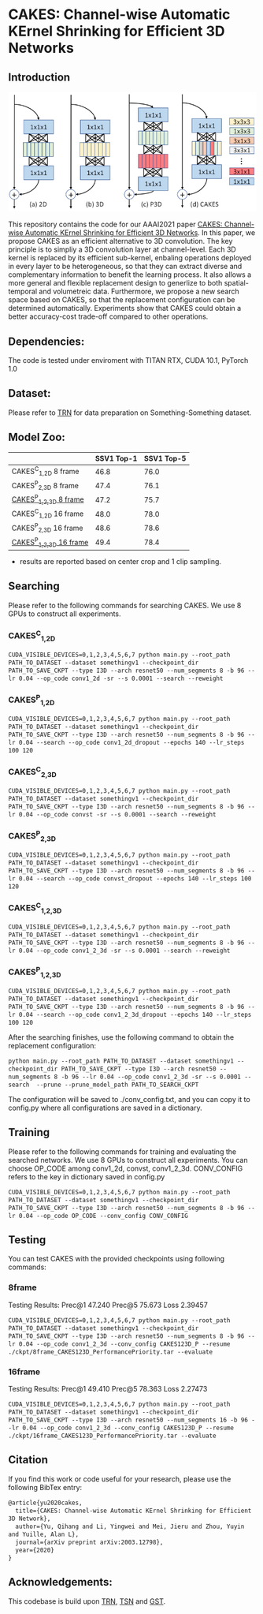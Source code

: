 # CAKES: Channel-wise Automatic KErnel Shrinking for Efficient 3D Networks

## Introduction
<div align="center">
  <img src="CAKES_Teaser.png" width="800px" />
</div>


This repository contains the code for our AAAI2021 paper [CAKES: Channel-wise Automatic KErnel Shrinking for Efficient 3D Networks](https://arxiv.org/abs/2003.12798). In this paper, we propose CAKES as an efficient alternative to 3D convolution. The key principle is to simpliy a 3D convolution layer at channel-level. Each 3D kernel is replaced by its efficient sub-kernel, enbaling operations deployed in every layer to be heterogeneous, so that they can extract diverse and complementary information to benefit the learning process. It also allows a more general and flexible replacement design to generlize to both spatial-temporal and volumetreic data. Furthermore, we propose a new search space based on CAKES, so that the replacement configuration can be determined automatically. Experiments show that CAKES could obtain a better accuracy-cost trade-off compared to other operations.


## Dependencies:

The code is tested under enviroment with TITAN RTX, CUDA 10.1, PyTorch 1.0

## Dataset:

Please refer to [TRN](https://github.com/zhoubolei/TRN-pytorch) for data preparation on Something-Something dataset.

## Model Zoo:
  |                              | SSV1 Top-1 | SSV1 Top-5 |
  |------------------------------| -------------| -------------|
  |CAKES<sup>C</sup><sub>1,2D</sub> 8 frame       | 46.8     |  76.0    |
  |CAKES<sup>P</sup><sub>2,3D</sub> 8 frame       | 47.4     |  76.1    |
  |[CAKES<sup>P</sup><sub>1,2,3D</sub> 8 frame](https://drive.google.com/file/d/1LeBYBLnEQKyvbCuvC4u3N5QBkMho6qtH/view?usp=sharing)  | 47.2    |  75.7    |
  |CAKES<sup>C</sup><sub>1,2D</sub> 16 frame       | 48.0     |  78.0    |
  |CAKES<sup>P</sup><sub>2,3D</sub> 16 frame       | 48.6     |  78.6    |
  |[CAKES<sup>P</sup><sub>1,2,3D</sub> 16 frame](https://drive.google.com/file/d/1L62a_TQwCoFC2fK6jv5N0tbilRUupIj_/view?usp=sharing)  | 49.4    |  78.4    |
  
 * results are reported based on center crop  and 1 clip sampling. 

## Searching
Please refer to the following commands for searching CAKES. We use 8 GPUs to construct all experiments.
### CAKES<sup>C</sup><sub>1,2D</sub>
```
CUDA_VISIBLE_DEVICES=0,1,2,3,4,5,6,7 python main.py --root_path PATH_TO_DATASET --dataset somethingv1 --checkpoint_dir PATH_TO_SAVE_CKPT --type I3D --arch resnet50 --num_segments 8 -b 96 --lr 0.04 --op_code conv1_2d -sr --s 0.0001 --search --reweight
```
### CAKES<sup>P</sup><sub>1,2D</sub>
```
CUDA_VISIBLE_DEVICES=0,1,2,3,4,5,6,7 python main.py --root_path PATH_TO_DATASET --dataset somethingv1 --checkpoint_dir PATH_TO_SAVE_CKPT --type I3D --arch resnet50 --num_segments 8 -b 96 --lr 0.04 --search --op_code conv1_2d_dropout --epochs 140 --lr_steps 100 120
```
### CAKES<sup>C</sup><sub>2,3D</sub>
```
CUDA_VISIBLE_DEVICES=0,1,2,3,4,5,6,7 python main.py --root_path PATH_TO_DATASET --dataset somethingv1 --checkpoint_dir PATH_TO_SAVE_CKPT --type I3D --arch resnet50 --num_segments 8 -b 96 --lr 0.04 --op_code convst -sr --s 0.0001 --search --reweight
```
### CAKES<sup>P</sup><sub>2,3D</sub>
```
CUDA_VISIBLE_DEVICES=0,1,2,3,4,5,6,7 python main.py --root_path PATH_TO_DATASET --dataset somethingv1 --checkpoint_dir PATH_TO_SAVE_CKPT --type I3D --arch resnet50 --num_segments 8 -b 96 --lr 0.04 --search --op_code convst_dropout --epochs 140 --lr_steps 100 120
```
### CAKES<sup>C</sup><sub>1,2,3D</sub>
```
CUDA_VISIBLE_DEVICES=0,1,2,3,4,5,6,7 python main.py --root_path PATH_TO_DATASET --dataset somethingv1 --checkpoint_dir PATH_TO_SAVE_CKPT --type I3D --arch resnet50 --num_segments 8 -b 96 --lr 0.04 --op_code conv1_2_3d -sr --s 0.0001 --search --reweight
```
### CAKES<sup>P</sup><sub>1,2,3D</sub>
```
CUDA_VISIBLE_DEVICES=0,1,2,3,4,5,6,7 python main.py --root_path PATH_TO_DATASET --dataset somethingv1 --checkpoint_dir PATH_TO_SAVE_CKPT --type I3D --arch resnet50 --num_segments 8 -b 96 --lr 0.04 --search --op_code conv1_2_3d_dropout --epochs 140 --lr_steps 100 120
```

After the searching finishes, use the following command to obtain the replacement configuration:
```
python main.py --root_path PATH_TO_DATASET --dataset somethingv1 --checkpoint_dir PATH_TO_SAVE_CKPT --type I3D --arch resnet50 --num_segments 8 -b 96 --lr 0.04 --op_code conv1_2_3d -sr --s 0.0001 --search  --prune --prune_model_path PATH_TO_SEARCH_CKPT
```
The configuration will be saved to ./conv_config.txt, and you can copy it to config.py where all configurations are saved in a dictionary.

## Training
Please refer to the following commands for training and evaluating the searched networks. We use 8 GPUs to construct all experiments. You can choose OP_CODE among conv1_2d, convst, conv1_2_3d. CONV_CONFIG refers to the key in dictionary saved in config.py
```
CUDA_VISIBLE_DEVICES=0,1,2,3,4,5,6,7 python main.py --root_path PATH_TO_DATASET --dataset somethingv1 --checkpoint_dir PATH_TO_SAVE_CKPT --type I3D --arch resnet50 --num_segments 8 -b 96 --lr 0.04 --op_code OP_CODE --conv_config CONV_CONFIG
```

## Testing
You can test CAKES with the provided checkpoints using following commands:

### 8frame
Testing Results: Prec@1 47.240 Prec@5 75.673 Loss 2.39457

```
CUDA_VISIBLE_DEVICES=0,1,2,3,4,5,6,7 python main.py --root_path PATH_TO_DATASET --dataset somethingv1 --checkpoint_dir PATH_TO_SAVE_CKPT --type I3D --arch resnet50 --num_segments 8 -b 96 --lr 0.04 --op_code conv1_2_3d --conv_config CAKES123D_P --resume ./ckpt/8frame_CAKES123D_PerformancePriority.tar --evaluate
```

### 16frame
Testing Results: Prec@1 49.410 Prec@5 78.363 Loss 2.27473

```
CUDA_VISIBLE_DEVICES=0,1,2,3,4,5,6,7 python main.py --root_path PATH_TO_DATASET --dataset somethingv1 --checkpoint_dir PATH_TO_SAVE_CKPT --type I3D --arch resnet50 --num_segments 16 -b 96 --lr 0.04 --op_code conv1_2_3d --conv_config CAKES123D_P --resume ./ckpt/16frame_CAKES123D_PerformancePriority.tar --evaluate
```


## Citation
If you find this work or code useful for your research, please use the following BibTex entry:
```
@article{yu2020cakes,
  title={CAKES: Channel-wise Automatic KErnel Shrinking for Efficient 3D Network},
  author={Yu, Qihang and Li, Yingwei and Mei, Jieru and Zhou, Yuyin and Yuille, Alan L},
  journal={arXiv preprint arXiv:2003.12798},
  year={2020}
}
```

## Acknowledgements:
This codebase is build upon [TRN](https://github.com/zhoubolei/TRN-pytorch), [TSN](https://github.com/yjxiong/tsn-pytorch) and [GST](https://github.com/chenxuluo/GST-video).